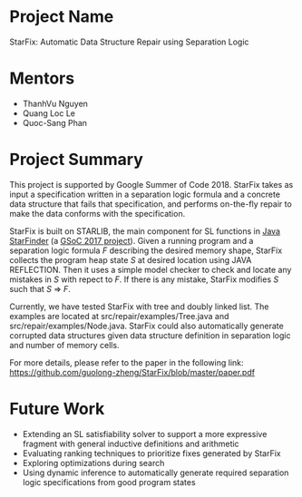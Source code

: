 # Project Name #
StarFix: Automatic Data Structure Repair using Separation Logic

# Mentors #
- ThanhVu Nguyen
- Quang Loc Le
- Quoc-Sang Phan

# Project Summary #
This project is supported by Google Summer of Code 2018. StarFix takes as input a specification written in a separation logic formula and a concrete data structure that fails that specification, and performs on-the-fly repair to make the data conforms with the specification.

StarFix is built on STARLIB, the main component for SL functions in [Java StarFinder](https://github.com/star-finder/jpf-star) (a [GSoC 2017 project](https://summerofcode.withgoogle.com/archive/2017/projects/4789313736802304/)). Given a running program and a separation logic formula *F* describing the desired memory shape, StarFix collects the program heap state *S* at desired location using JAVA REFLECTION. Then it uses a simple model checker to check and locate any mistakes in *S* with repect to *F*. If there is any mistake, StarFix modifies *S* such that *S* => *F*.   

Currently, we have tested StarFix with tree and doubly linked list. The examples are located at src/repair/examples/Tree.java and src/repair/examples/Node.java. StarFix could also automatically generate corrupted data structures given data structure definition in separation logic and number of memory cells.

For more details, please refer to the paper in the following link:
https://github.com/guolong-zheng/StarFix/blob/master/paper.pdf

# Future Work #
- Extending an SL satisfiability solver to support a more expressive fragment with general inductive definitions and arithmetic
- Evaluating ranking techniques to prioritize fixes generated by StarFix
- Exploring optimizations during search
- Using dynamic inference to automatically generate required separation logic specifications from good program states

